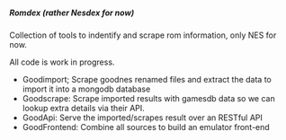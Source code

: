 ##### Romdex (rather Nesdex for now)

Collection of tools to indentify and scrape rom information, only NES
for now.

All code is work in progress.

* Goodimport; Scrape goodnes renamed files and extract the data to
  import it into a mongodb database
* Goodscrape: Scrape imported results with gamesdb data so we can lookup
  extra details via their API.
* GoodApi: Serve the imported/scrapes result over an RESTful API
* GoodFrontend: Combine all sources to build an emulator front-end
